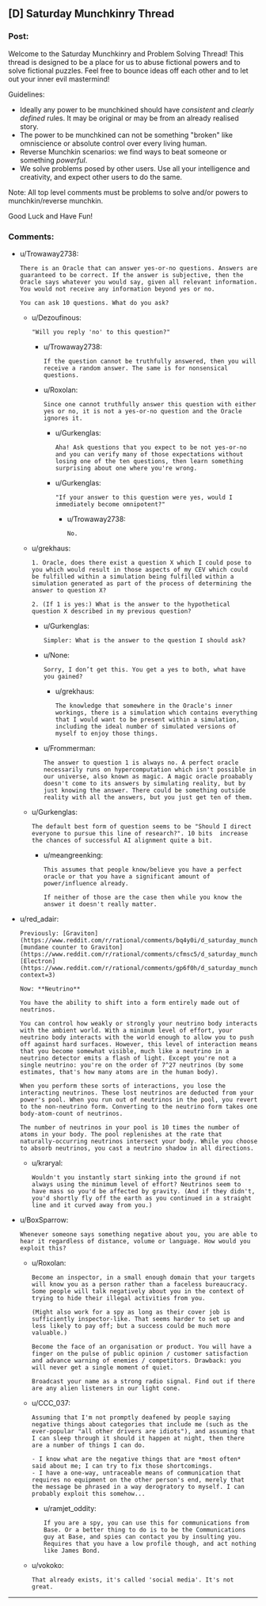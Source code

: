 ## [D] Saturday Munchkinry Thread

### Post:

Welcome to the Saturday Munchkinry and Problem Solving Thread! This thread is designed to be a place for us to abuse fictional powers and to solve fictional puzzles. Feel free to bounce ideas off each other and to let out your inner evil mastermind! 

Guidelines:

* Ideally any power to be munchkined should have *consistent* and *clearly defined* rules. It may be original or may be from an already realised story.
* The power to be munchkined can not be something "broken" like omniscience or absolute control over every living human.
* Reverse Munchkin scenarios: we find ways to beat someone or something  *powerful*.
* We solve problems posed by other users. Use all your intelligence and creativity, and expect other users to do the same.

Note: All top level comments must be problems to solve and/or powers to munchkin/reverse munchkin.

Good Luck and Have Fun!

### Comments:

- u/Trowaway2738:
  ```
  There is an Oracle that can answer yes-or-no questions. Answers are guaranteed to be correct. If the answer is subjective, then the Oracle says whatever you would say, given all relevant information. You would not receive any information beyond yes or no.

  You can ask 10 questions. What do you ask?
  ```

  - u/Dezoufinous:
    ```
    "Will you reply 'no' to this question?"
    ```

    - u/Trowaway2738:
      ```
      If the question cannot be truthfully answered, then you will receive a random answer. The same is for nonsensical questions.
      ```

    - u/Roxolan:
      ```
      Since one cannot truthfully answer this question with either yes or no, it is not a yes-or-no question and the Oracle ignores it.
      ```

      - u/Gurkenglas:
        ```
        Aha! Ask questions that you expect to be not yes-or-no and you can verify many of those expectations without losing one of the ten questions, then learn something surprising about one where you're wrong.
        ```

      - u/Gurkenglas:
        ```
        "If your answer to this question were yes, would I immediately become omnipotent?"
        ```

        - u/Trowaway2738:
          ```
          No.
          ```

  - u/grekhaus:
    ```
    1. Oracle, does there exist a question X which I could pose to you which would result in those aspects of my CEV which could be fulfilled within a simulation being fulfilled within a simulation generated as part of the process of determining the answer to question X?

    2. (If 1 is yes:) What is the answer to the hypothetical question X described in my previous question?
    ```

    - u/Gurkenglas:
      ```
      Simpler: What is the answer to the question I should ask?
      ```

    - u/None:
      ```
      Sorry, I don’t get this. You get a yes to both, what have you gained?
      ```

      - u/grekhaus:
        ```
        The knowledge that somewhere in the Oracle's inner workings, there is a simulation which contains everything that I would want to be present within a simulation, including the ideal number of simulated versions of myself to enjoy those things.
        ```

    - u/Frommerman:
      ```
      The answer to question 1 is always no. A perfect oracle necessarily runs on hypercomputation which isn't possible in our universe, also known as magic. A magic oracle proabably doesn't come to its answers by simulating reality, but by just knowing the answer. There could be something outside reality with all the answers, but you just get ten of them.
      ```

  - u/Gurkenglas:
    ```
    The default best form of question seems to be "Should I direct everyone to pursue this line of research?". 10 bits  increase the chances of successful AI alignment quite a bit.
    ```

    - u/meangreenking:
      ```
      This assumes that people know/believe you have a perfect oracle or that you have a significant amount of power/influence already.

      If neither of those are the case then while you know the answer it doesn't really matter.
      ```

- u/red_adair:
  ```
  Previously: [Graviton](https://www.reddit.com/r/rational/comments/bq4y0i/d_saturday_munchkinry_thread/eo2v0kq/), [mundane counter to Graviton](https://www.reddit.com/r/rational/comments/cfmsc5/d_saturday_munchkinry_thread/eubfia7/), [Electron](https://www.reddit.com/r/rational/comments/gp6f0h/d_saturday_munchkinry_thread/frpr8fk/?context=3)

  Now: **Neutrino**

  You have the ability to shift into a form entirely made out of neutrinos.

  You can control how weakly or strongly your neutrino body interacts with the ambient world. With a minimum level of effort, your neutrino body interacts with the world enough to allow you to push off against hard surfaces. However, this level of interaction means that you become somewhat visible, much like a neutrino in a neutrino detector emits a flash of light. Except you're not a single neutrino: you're on the order of 7^27 neutrinos (by some estimates, that's how many atoms are in the human body).

  When you perform these sorts of interactions, you lose the interacting neutrinos. These lost neutrinos are deducted from your power's pool. When you run out of neutrinos in the pool, you revert to the non-neutrino form. Converting to the neutrino form takes one body-atom-count of neutrinos.

  The number of neutrinos in your pool is 10 times the number of atoms in your body. The pool replenishes at the rate that naturally-occurring neutrinos intersect your body. While you choose to absorb neutrinos, you cast a neutrino shadow in all directions.
  ```

  - u/kraryal:
    ```
    Wouldn't you instantly start sinking into the ground if not always using the minimum level of effort? Neutrinos seem to have mass so you'd be affected by gravity. (And if they didn't, you'd shortly fly off the earth as you continued in a straight line and it curved away from you.)
    ```

- u/BoxSparrow:
  ```
  Whenever someone says something negative about you, you are able to hear it regardless of distance, volume or language. How would you exploit this?
  ```

  - u/Roxolan:
    ```
    Become an inspector, in a small enough domain that your targets will know you as a person rather than a faceless bureaucracy. Some people will talk negatively about you in the context of trying to hide their illegal activities from you. 

    (Might also work for a spy as long as their cover job is sufficiently inspector-like. That seems harder to set up and less likely to pay off; but a success could be much more valuable.)

    Become the face of an organisation or product. You will have a finger on the pulse of public opinion / customer satisfaction and advance warning of enemies / competitors. Drawback: you will never get a single moment of quiet.

    Broadcast your name as a strong radio signal. Find out if there are any alien listeners in our light cone.
    ```

  - u/CCC_037:
    ```
    Assuming that I'm not promptly deafened by people saying negative things about categories that include me (such as the ever-popular "all other drivers are idiots"), and assuming that I can sleep through it should it happen at night, then there are a number of things I can do.

    - I know what are the negative things that are *most often* said about me; I can try to fix those shortcomings.
    - I have a one-way, untraceable means of communication that requires no equipment on the other person's end, merely that the message be phrased in a way derogratory to myself. I can probably exploit this somehow...
    ```

    - u/ramjet_oddity:
      ```
      If you are a spy, you can use this for communications from Base. Or a better thing to do is to be the Communications guy at Base, and spies can contact you by insulting you. Requires that you have a low profile though, and act nothing like James Bond.
      ```

  - u/vokoko:
    ```
    That already exists, it's called 'social media'. It's not great.
    ```

---

